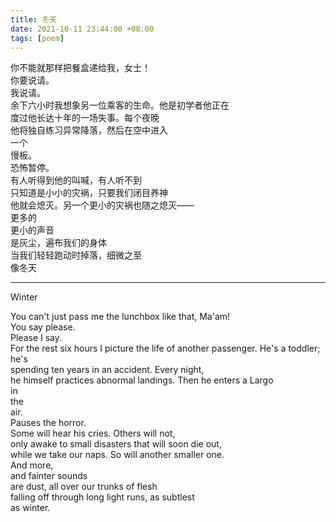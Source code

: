 ```yaml
---
title: 冬天
date: 2021-10-11 23:44:00 +08:00
tags: [poem]
---
```


你不能就那样把餐盒递给我，女士！   
你要说请。    
我说请。  
余下六小时我想象另一位乘客的生命。他是初学者他正在  
度过他长达十年的一场失事。每个夜晚  
他将独自练习异常降落，然后在空中进入  
一个   
慢板。    
恐怖暂停。    
有人听得到他的叫喊，有人听不到   
只知道是小小的灾祸，只要我们闭目养神  
他就会熄灭。另一个更小的灾祸也随之熄灭——  
更多的  
更小的声音  
是灰尘，遍布我们的身体   
当我们轻轻跑动时掉落，细微之至  
像冬天  


----
Winter    

You can't just pass me the lunchbox like that, Ma'am!     
You say please.     
Please I say.     
For the rest six hours I picture the life of another passenger. He's a toddler; he's    
spending ten years in an accident. Every night,      
he himself practices abnormal landings. Then he enters a Largo       
in      
the      
air.      
Pauses the horror.      
Some will hear his cries. Others will not,      
only awake to small disasters that will soon die out,    
while we take our naps. So will another smaller one.     
And more,    
and fainter sounds  
are dust, all over our trunks of flesh     
falling off through long light runs, as subtlest    
as winter.  
